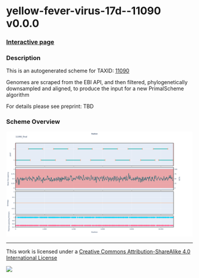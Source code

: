 # yellow-fever-virus-17d--11090 v0.0.0

### [Interactive page](https://chrisgkent.github.io/schemes/yellow-fever-virus-17d--11090-1000-v0.0.0)

### Description

This is an autogenerated scheme for TAXID: [11090](https://www.ncbi.nlm.nih.gov/Taxonomy/Browser/wwwtax.cgi?mode=Info&id=11090&lvl=3&lin=f&keep=1&srchmode=1&unlock)

Genomes are scraped from the EBI API, and then filtered, phylogenetically downsampled and aligned, to produce the input for a new PrimalScheme algorithm

For details please see preprint: TBD

### Scheme Overview

![Alt text](work/11090_final.png '11090_final.png')

------------------------------------------------------------------------

This work is licensed under a [Creative Commons Attribution-ShareAlike 4.0 International License](http://creativecommons.org/licenses/by-sa/4.0/) 

![](https://i.creativecommons.org/l/by-sa/4.0/88x31.png)